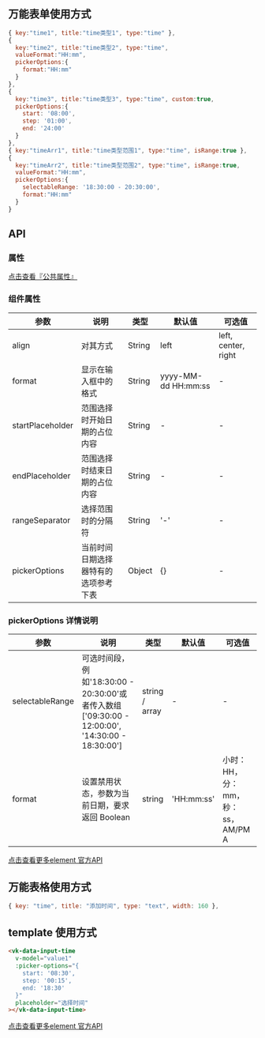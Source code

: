 ## 万能表单使用方式

```js
{ key:"time1", title:"time类型1", type:"time" },
{
  key:"time2", title:"time类型2", type:"time",
  valueFormat:"HH:mm",
  pickerOptions:{
    format:"HH:mm"
  }
},
{
  key:"time3", title:"time类型3", type:"time", custom:true,
  pickerOptions:{
    start: '08:00',
    step: '01:00',
    end: '24:00'
  }
},
{ key:"timeArr1", title:"time类型范围1", type:"time", isRange:true },
{
  key:"timeArr2", title:"time类型范围2", type:"time", isRange:true,
  valueFormat:"HH:mm",
  pickerOptions:{
    selectableRange: '18:30:00 - 20:30:00',
    format:"HH:mm"
  }
}
```

## API

### 属性

[点击查看『公共属性』](https://gitee.com/vk-uni/vk-uni-cloud-router/wikis/pages?sort_id=4051177&doc_id=975983)

### 组件属性

| 参数             | 说明                           | 类型    | 默认值  | 可选值 |
|------------------|-------------------------------|---------|--------|-------|
| align            | 对其方式 | String  | left | left, center, right  |
| format          | 显示在输入框中的格式 | String  | yyyy-MM-dd HH:mm:ss | - |
| startPlaceholder    | 范围选择时开始日期的占位内容 | String  | - | -  |
| endPlaceholder    | 范围选择时结束日期的占位内容 | String  | - | -  |
| rangeSeparator    | 选择范围时的分隔符 | String  | '-' | - |
| pickerOptions    | 当前时间日期选择器特有的选项参考下表 | Object  | {} | - |

### pickerOptions 详情说明
| 参数             | 说明                           | 类型    | 默认值  | 可选值 |
|------------------|-------------------------------|---------|--------|-------|
| selectableRange            |可选时间段，例如'18:30:00 - 20:30:00'或者传入数组['09:30:00 - 12:00:00', '14:30:00 - 18:30:00'] | string / array  | - | - |
| format            | 设置禁用状态，参数为当前日期，要求返回 Boolean| string  | 'HH:mm:ss' | 小时：HH，分：mm，秒：ss，AM/PM A |

[点击查看更多element 官方API](https://element.eleme.cn/#/zh-CN/component/time-picker)


## 万能表格使用方式

```js
{ key: "time", title: "添加时间", type: "text", width: 160 },
```


## template 使用方式
```html
<vk-data-input-time
  v-model="value1"
  :picker-options="{
    start: '08:30',
    step: '00:15',
    end: '18:30'
  }"
  placeholder="选择时间"
></vk-data-input-time>
```
[点击查看更多element 官方API](https://element.eleme.cn/#/zh-CN/component/time-picker)